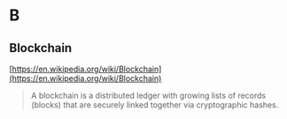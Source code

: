 # B

## Blockchain

[https://en.wikipedia.org/wiki/Blockchain](https://en.wikipedia.org/wiki/Blockchain)

> A blockchain is a distributed ledger with growing lists of records (blocks) that are securely linked together via cryptographic hashes.
